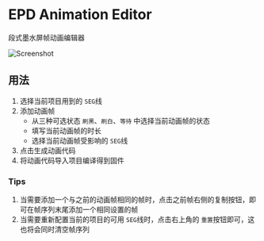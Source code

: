 # EPD Animation Editor

段式墨水屏帧动画编辑器

![Screenshot](https://github.com/VolWaves/EPD-Animation-Editor/assets/1407471/f2c7ea76-87ab-4f72-93ba-cc23c2441b1c)

## 用法

1. 选择当前项目用到的 `SEG`线
2. 添加动画帧
   * 从三种可选状态 `刷黑`、`刷白`、`等待` 中选择当前动画帧的状态
   * 填写当前动画帧的时长
   * 选择当前动画帧受影响的 `SEG`线
3. 点击生成动画代码
4. 将动画代码导入项目编译得到固件

### Tips

1. 当需要添加一个与之前的动画帧相同的帧时，点击之前帧右侧的复制按钮，即可在帧序列末尾添加一个相同设置的帧
2. 当需要重新配置当前的项目的可用 `SEG`线时，点击右上角的 `重置`按钮即可，这也将会同时清空帧序列
